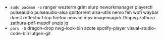 - `sudo pacman -S` ranger wezterm grim slurp neworkmanager playerctl pulseaudio pulseaudio-alsa qbittorrent alsa-utils nemo feh wofi waybar dunst reflector htop firefox neovim mpv imagemagick ffmpeg zathura zathura-pdf-mupdf unzip jq
- `paru -S` dragon-drop nwg-look-bin azote spotify-player visual-studio-code-bin lutgen-git
